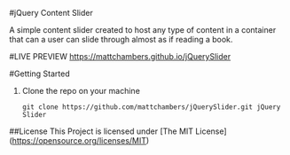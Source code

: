 #jQuery Content Slider

A simple content slider created to host any type of content in a container that can a user can slide through almost as if reading a book.


#LIVE PREVIEW
https://mattchambers.github.io/jQuerySlider

#Getting Started

1. Clone the repo on your machine

    ```
    git clone https://github.com/mattchambers/jQuerySlider.git jQuery Slider
    ```

##License 
This Project is licensed under [The MIT License] (https://opensource.org/licenses/MIT)
